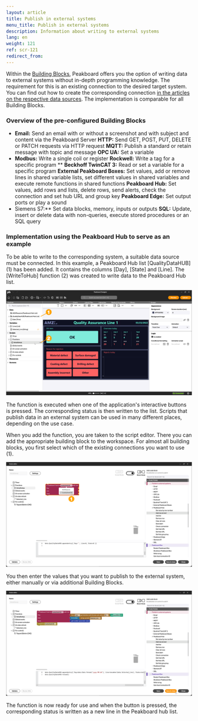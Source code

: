```yaml
---
layout: article
title: Publish in external systems
menu_title: Publish in external systems
description: Information about writing to external systems
lang: en
weight: 121
ref: scr-121
redirect_from:
---
```


Within the [Building Blocks](/scripting/en-building-blocks.html), Peakboard offers you the option of writing data to external systems without in-depth programming knowledge. The requirement for this is an existing connection to the desired target system. You can find out how to create the corresponding connection [in the articles on the respective data sources](/data_sources/). The implementation is comparable for all Building Blocks.

### Overview of the pre-configured Building Blocks

* **Email:** Send an email with or without a screenshot and with subject and content via the Peakboard Server
**HTTP:** Send GET, POST, PUT, DELETE or PATCH requests via HTTP request
**MQTT:** Publish a standard or retain message with topic and message
**OPC UA:** Set a variable
* **Modbus:** Write a single coil or register
**Rockwell:** Write a tag for a specific program
** **Beckhoff TwinCAT 3:** Read or set a variable for a specific program
**External Peakboard Boxes:** Set values, add or remove lines in shared variable lists, set different values in shared variables and execute remote functions in shared functions
**Peakboard Hub:** Set values, add rows and lists, delete rows, send alerts, check the connection and set hub URL and group key
**Peakboard Edge:** Set output ports or play a sound
* Siemens S7:** Set data blocks, memory, inputs or outputs
**SQL:** Update, insert or delete data with non-queries, execute stored procedures or an SQL query

### Implementation using the Peakboard Hub to serve as an example

To be able to write to the corresponding system, a suitable data source must be connected. In this example, a Peakboard Hub list [QualityDataHUB] (1) has been added. It contains the columns [Day], [State] and [Line]. The [WriteToHub] function (2) was created to write data to the Peakboard Hub list.

![Peakboard Hub list](/assets/images/scripting/publish/en_publish-01.png)

The function is executed when one of the application's interactive buttons is pressed. The corresponding status is then written to the list. Scripts that publish data in an external system can be used in many different places, depending on the use case.

When you add the function, you are taken to the script editor. There you can add the appropriate building block to the workspace. For almost all building blocks, you first select which of the existing connections you want to use (1).

![Add Building Block](/assets/images/scripting/publish/en_publish-02.png)

You then enter the values that you want to publish to the external system, either manually or via additional Building Blocks.

![Add Building Block](/assets/images/scripting/publish/en_publish-03.png)

The function is now ready for use and when the button is pressed, the corresponding status is written as a new line in the Peakboard hub list.
